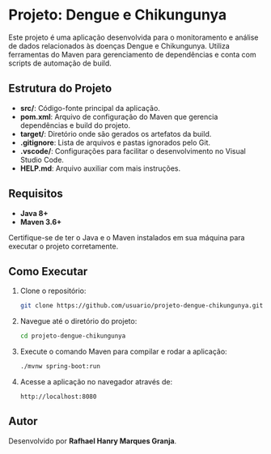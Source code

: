 # Projeto: Dengue e Chikungunya

Este projeto é uma aplicação desenvolvida para o monitoramento e análise de dados relacionados às doenças Dengue e Chikungunya. Utiliza ferramentas do Maven para gerenciamento de dependências e conta com scripts de automação de build.

## Estrutura do Projeto

- **src/**: Código-fonte principal da aplicação.
- **pom.xml**: Arquivo de configuração do Maven que gerencia dependências e build do projeto.
- **target/**: Diretório onde são gerados os artefatos da build.
- **.gitignore**: Lista de arquivos e pastas ignorados pelo Git.
- **.vscode/**: Configurações para facilitar o desenvolvimento no Visual Studio Code.
- **HELP.md**: Arquivo auxiliar com mais instruções.

## Requisitos

- **Java 8+**
- **Maven 3.6+**
  
Certifique-se de ter o Java e o Maven instalados em sua máquina para executar o projeto corretamente.

## Como Executar

1. Clone o repositório:
   ```bash
   git clone https://github.com/usuario/projeto-dengue-chikungunya.git
   ```

2. Navegue até o diretório do projeto:
   ```bash
   cd projeto-dengue-chikungunya
   ```

3. Execute o comando Maven para compilar e rodar a aplicação:
   ```bash
   ./mvnw spring-boot:run
   ```

4. Acesse a aplicação no navegador através de:
   ```
   http://localhost:8080
   ```

## Autor

Desenvolvido por **Rafhael Hanry Marques Granja**.
